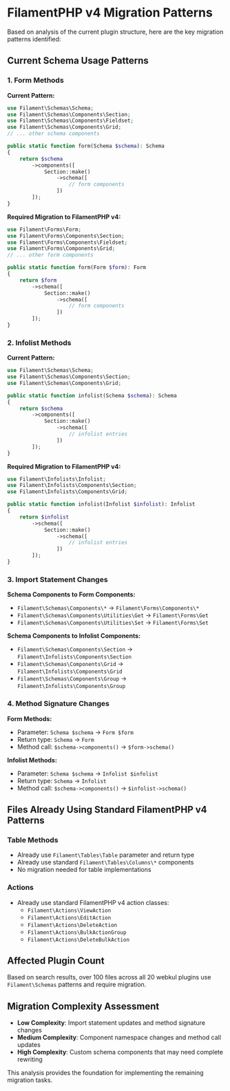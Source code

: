 # FilamentPHP v4 Migration Patterns

Based on analysis of the current plugin structure, here are the key migration patterns identified:

## Current Schema Usage Patterns

### 1. Form Methods
**Current Pattern:**
```php
use Filament\Schemas\Schema;
use Filament\Schemas\Components\Section;
use Filament\Schemas\Components\Fieldset;
use Filament\Schemas\Components\Grid;
// ... other schema components

public static function form(Schema $schema): Schema
{
    return $schema
        ->components([
            Section::make()
                ->schema([
                    // form components
                ])
        ]);
}
```

**Required Migration to FilamentPHP v4:**
```php
use Filament\Forms\Form;
use Filament\Forms\Components\Section;
use Filament\Forms\Components\Fieldset;
use Filament\Forms\Components\Grid;
// ... other form components

public static function form(Form $form): Form
{
    return $form
        ->schema([
            Section::make()
                ->schema([
                    // form components
                ])
        ]);
}
```

### 2. Infolist Methods
**Current Pattern:**
```php
use Filament\Schemas\Schema;
use Filament\Schemas\Components\Section;
use Filament\Schemas\Components\Grid;

public static function infolist(Schema $schema): Schema
{
    return $schema
        ->components([
            Section::make()
                ->schema([
                    // infolist entries
                ])
        ]);
}
```

**Required Migration to FilamentPHP v4:**
```php
use Filament\Infolists\Infolist;
use Filament\Infolists\Components\Section;
use Filament\Infolists\Components\Grid;

public static function infolist(Infolist $infolist): Infolist
{
    return $infolist
        ->schema([
            Section::make()
                ->schema([
                    // infolist entries
                ])
        ]);
}
```

### 3. Import Statement Changes

**Schema Components to Form Components:**
- `Filament\Schemas\Components\*` → `Filament\Forms\Components\*`
- `Filament\Schemas\Components\Utilities\Get` → `Filament\Forms\Get`
- `Filament\Schemas\Components\Utilities\Set` → `Filament\Forms\Set`

**Schema Components to Infolist Components:**
- `Filament\Schemas\Components\Section` → `Filament\Infolists\Components\Section`
- `Filament\Schemas\Components\Grid` → `Filament\Infolists\Components\Grid`
- `Filament\Schemas\Components\Group` → `Filament\Infolists\Components\Group`

### 4. Method Signature Changes

**Form Methods:**
- Parameter: `Schema $schema` → `Form $form`
- Return type: `Schema` → `Form`
- Method call: `$schema->components()` → `$form->schema()`

**Infolist Methods:**
- Parameter: `Schema $schema` → `Infolist $infolist`
- Return type: `Schema` → `Infolist`
- Method call: `$schema->components()` → `$infolist->schema()`

## Files Already Using Standard FilamentPHP v4 Patterns

### Table Methods
- Already use `Filament\Tables\Table` parameter and return type
- Already use standard `Filament\Tables\Columns\*` components
- No migration needed for table implementations

### Actions
- Already use standard FilamentPHP v4 action classes:
  - `Filament\Actions\ViewAction`
  - `Filament\Actions\EditAction`
  - `Filament\Actions\DeleteAction`
  - `Filament\Actions\BulkActionGroup`
  - `Filament\Actions\DeleteBulkAction`

## Affected Plugin Count
Based on search results, over 100 files across all 20 webkul plugins use `Filament\Schemas` patterns and require migration.

## Migration Complexity Assessment
- **Low Complexity**: Import statement updates and method signature changes
- **Medium Complexity**: Component namespace changes and method call updates
- **High Complexity**: Custom schema components that may need complete rewriting

This analysis provides the foundation for implementing the remaining migration tasks.
